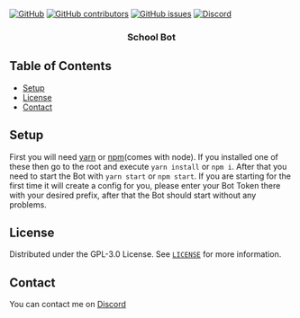 [![GitHub](https://img.shields.io/github/license/Rushifaaa/school-bot?style=flat-square)](./LICENSE)
[![GitHub contributors](https://img.shields.io/github/contributors/Rushifaaa/school-bot?style=flat-square)](https://github.com/Rushifaaa/school-bot/graphs/contributors)
[![GitHub issues](https://img.shields.io/github/issues/Rushifaaa/school-bot?style=flat-square)](https://github.com/Rushifaaa/school-bot/issues)
[![Discord](https://img.shields.io/discord/508727953350328320?style=flat-square)](https://discord.gg/kFqWZtv)
<p align="center">
  <h3 align="center">School Bot</h3>
</p>

## Table of Contents
* [Setup](#setup)
* [License](#license)
* [Contact](#contact)

## Setup
First you will need [yarn](https://yarnpkg.com/) or [npm](https://www.npmjs.com/)(comes with node).
If you installed one of these then go to the root and execute `yarn install` or `npm i`.
After that you need to start the Bot with `yarn start` or `npm start`.
If you are starting for the first time it will create a config for you, please enter your Bot Token there with your desired prefix, after that the Bot should start without any problems.

## License
Distributed under the GPL-3.0 License. See [`LICENSE`](./LICENSE) for more information.


## Contact
You can contact me on [Discord](https://discord.gg/kFqWZtv)